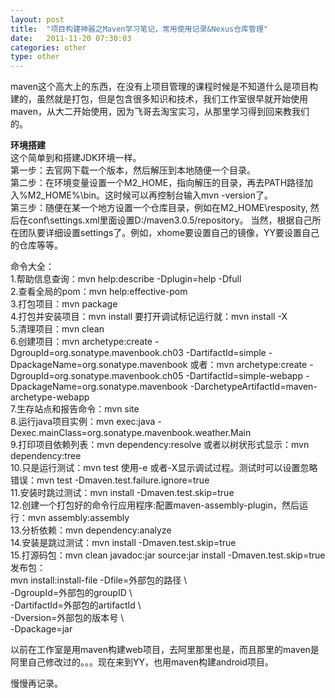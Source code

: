 ```yaml
---
layout: post
title:  "项目构建神器之Maven学习笔记，常用使用记录&Nexus仓库管理"
date:   2011-11-20 07:30:03
categories: other
type: other
---
```


maven这个高大上的东西，在没有上项目管理的课程时候是不知道什么是项目构建的，虽然就是打包，但是包含很多知识和技术，我们工作室很早就开始使用maven，从大二开始使用，因为飞哥去淘宝实习，从那里学习得到回来教我们的。

**环境搭建**  
这个简单到和搭建JDK环境一样。  
第一步：去官网下载一个版本，然后解压到本地随便一个目录。  
第二步：在环境变量设置一个M2_HOME，指向解压的目录，再去PATH路径加入%M2_HOME%\bin。这时候可以再控制台输入mvn -version了。  
第三步：随便在某一个地方设置一个仓库目录，例如在M2_HOME\resposity, 然后在conf\settings.xml里面设置<localRepository>D:/maven3.0.5/repository</localRepository>。
当然，根据自己所在团队要详细设置settings了。例如，xhome要设置自己的镜像，YY要设置自己的仓库等等。

命令大全：  
1.帮助信息查询：mvn help:describe -Dplugin=help -Dfull  
2.查看全局的pom：mvn help:effective-pom  
3.打包项目：mvn package  
4.打包并安装项目：mvn install 要打开调试标记运行就：mvn install -X  
5.清理项目：mvn clean  
6.创建项目：mvn archetype:create -DgroupId=org.sonatype.mavenbook.ch03 -DartifactId=simple -DpackageName=org.sonatype.mavenbook
或者：mvn archetype:create -DgroupId=org.sonatype.mavenbook.ch05 -DartifactId=simple-webapp -DpackageName=org.sonatype.mavenbook -DarchetypeArtifactId=maven-archetype-webapp  
7.生存站点和报告命令：mvn site  
8.运行java项目实例：mvn exec:java -Dexec.mainClass=org.sonatype.mavenbook.weather.Main  
9.打印项目依赖列表：mvn dependency:resolve 或者以树状形式显示：mvn dependency:tree  
10.只是运行测试：mvn test 使用-e 或者-X显示调试过程。测试时可以设置忽略错误：mvn test -Dmaven.test.failure.ignore=true  
11.安装时跳过测试：mvn install -Dmaven.test.skip=true  
12.创建一个打包好的命令行应用程序:配置maven-assembly-plugin，然后运行：mvn assembly:assembly  
13.分析依赖：mvn dependency:analyze  
14.安装是跳过测试：mvn install -Dmaven.test.skip=true  
15.打源码包：mvn clean javadoc:jar source:jar install -Dmaven.test.skip=true  
发布包：  
mvn install:install-file -Dfile=外部包的路径 \  
	-DgroupId=外部包的groupID \  
	-DartifactId=外部包的artifactId \  
	-Dversion=外部包的版本号 \  
	-Dpackage=jar  
	
	
以前在工作室是用maven构建web项目，去阿里那里也是，而且那里的maven是阿里自己修改过的。。。现在来到YY，也用maven构建android项目。

慢慢再记录。